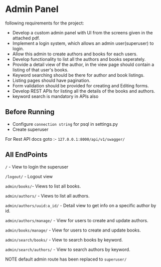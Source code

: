 # Admin Panel

following requirements for the project:
* Develop a custom admin panel with UI from the screens given in the attached pdf.
* Implement a login system, which allows an admin user(superuser) to login.
* Allow this admin to create authors and books for each users.
* Develop functionality to list all the authors and books seperately.
* Provide a detail view of the author, in the view page should contain a listing of that user's books.
* Keyword searching should be there for author and book listings.
* Listing pages should have pagination.
* Form validation should be provided for  creating and Editing forms.
* Develop REST APIs for listing all the details of the books and authors.
* keyword search is mandatory in APIs also

Before Running
--
* Configure ``` connection string ``` for psql in settings.py
* Create superuser
  
 For Rest API docs goto :- ```127.0.0.1:8000/api/v1/swagger/```

 All EndPoints
 --
```/``` - View to login the superuser

```/logout/``` - Logout view

``` admin/books/ ```- Views to list all books.

```admin/authors/``` - Views to list all authors.

```admin/authors/uuid:a_id/``` - Detail view to get info on a specific author by id.

```admin/authors/manage/``` - View for users to create and update authors.

```admin/books/manage/``` - View for users to create and update books.

```admin/search/books/``` - View to search books by keyword.

```admin/search/authors/``` - View to search authors by keyword.


NOTE default admin route has been replaced to ```superuser/```
